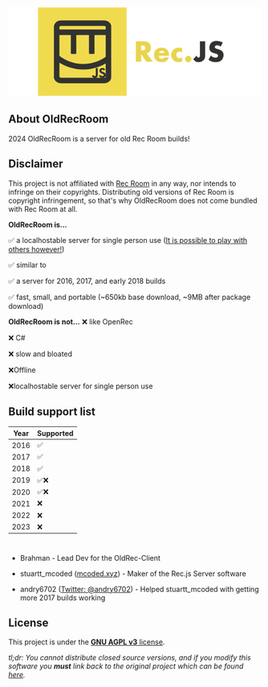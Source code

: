 <div align="center">
<img src="./logo/LogoText.png" alt="A yellow Rec Room logo with text saying 'OkdRec'.">
</div>

## About OldRecRoom
2024
OldRecRoom is a server for old Rec Room builds!

## Disclaimer

This project is not affiliated with [Rec Room](https://recroom.com/) in any way, nor intends to infringe on their copyrights. Distributing old versions of Rec Room is copyright infringement, so that's why OldRecRoom does not come bundled with Rec Room at all.

**OldRecRoom is...**

✅ a localhostable server for single person use ([It is possible to play with others however!](#q-is-it-possible-to-play-with-other-people-with-recnetjs))

✅ similar to 

✅ a server for 2016, 2017, and early 2018 builds

✅ fast, small, and portable (~650kb base download, ~9MB after package download)

**OldRecRoom is not...**
❌ like OpenRec

❌ C#

❌ slow and bloated

❌Offline

❌localhostable server for single person use 

## Build support list



| Year | Supported | 
|------|-----------|
| 2016 | ✅       | 
| 2017 | ✅       | 
| 2018 | ✅       |
| 2019 | ✅❌     |  (Gonna add support at a later date
| 2020 | ✅❌     | 
| 2021 | ❌        | 
| 2022 | ❌        |             
| 2023 | ❌        | 


#
- Brahman - Lead Dev for the OldRec-Client


- stuartt_mcoded ([mcoded.xyz](https://mcoded.xyz)) - Maker of the Rec.js Server software

- andry6702 ([Twitter: @andry6702](https://twitter.com/andry6702)) - Helped stuartt_mcoded with getting more 2017 builds working

## License

This project is under the [**GNU AGPL v3** license](https://github.com/RealMCoded/Rec.js/blob/master/LICENSE). 

*tl;dr: You cannot distribute closed source versions, and if you modify this software you **must** link back to the original project which can be found [here](https://github.com/RealMCoded/OldRecRoom).*



